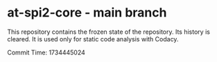 # at-spi2-core - main branch

This repository contains the frozen state of the repository.
Its history is cleared. It is used only for static code
analysis with Codacy.

Commit Time: 1734445024
